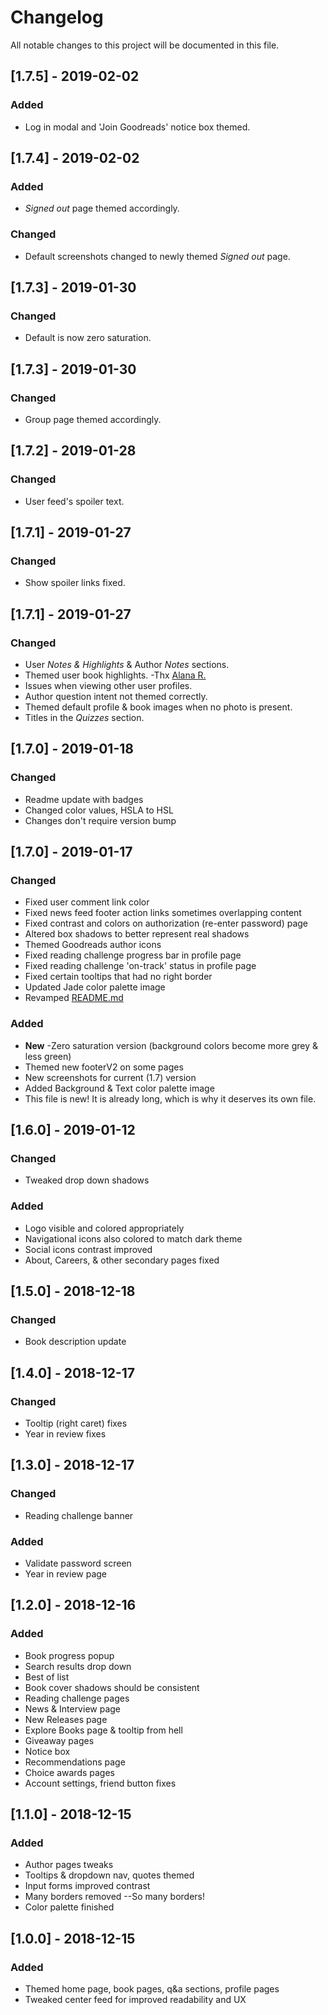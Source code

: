# Changelog
All notable changes to this project will be documented in this file.

## [1.7.5] - 2019-02-02
### Added
- Log in modal and 'Join Goodreads' notice box themed.

## [1.7.4] - 2019-02-02
### Added
- *Signed out* page themed accordingly.

### Changed
- Default screenshots changed to newly themed *Signed out* page.

## [1.7.3] - 2019-01-30
### Changed
- Default is now zero saturation.

## [1.7.3] - 2019-01-30
### Changed
- Group page themed accordingly.

## [1.7.2] - 2019-01-28
### Changed
- User feed's spoiler text.

## [1.7.1] - 2019-01-27
### Changed
- Show spoiler links fixed.

## [1.7.1] - 2019-01-27
### Changed
- User *Notes & Highlights* & Author *Notes* sections.
- Themed user book highlights. -Thx [Alana R.](https://forum.userstyles.org/profile/Alana%20R.)
- Issues when viewing other user profiles.
- Author question intent not themed correctly.
- Themed default profile & book images when no photo is present.
- Titles in the *Quizzes* section.

## [1.7.0] - 2019-01-18
### Changed
- Readme update with badges
- Changed color values, HSLA to HSL
- Changes don't require version bump

## [1.7.0] - 2019-01-17
### Changed
- Fixed user comment link color
- Fixed news feed footer action links sometimes overlapping content
- Fixed contrast and colors on authorization (re-enter password) page
- Altered box shadows to better represent real shadows
- Themed Goodreads author icons
- Fixed reading challenge progress bar in profile page
- Fixed reading challenge 'on-track' status in profile page
- Fixed certain tooltips that had no right border
- Updated Jade color palette image
- Revamped [README.md](README.md)

### Added
- **New** -Zero saturation version (background colors become more grey & less green)
- Themed new footerV2 on some pages
- New screenshots for current (1.7) version
- Added Background & Text color palette image
- This file is new! It is already long, which is why it deserves its own file.

## [1.6.0] - 2019-01-12
### Changed
- Tweaked drop down shadows

### Added
- Logo visible and colored appropriately
- Navigational icons also colored to match dark theme
- Social icons contrast improved
- About, Careers, & other secondary pages fixed

## [1.5.0] - 2018-12-18
### Changed
- Book description update

## [1.4.0] - 2018-12-17
### Changed
- Tooltip (right caret) fixes
- Year in review fixes

## [1.3.0] - 2018-12-17
### Changed
- Reading challenge banner

### Added
- Validate password screen
- Year in review page

## [1.2.0] - 2018-12-16
### Added
- Book progress popup
- Search results drop down
- Best of list
- Book cover shadows should be consistent
- Reading challenge pages
- News & Interview page
- New Releases page
- Explore Books page & tooltip from hell
- Giveaway pages
- Notice box
- Recommendations page
- Choice awards pages
- Account settings, friend button fixes

## [1.1.0] - 2018-12-15
### Added
- Author pages tweaks
- Tooltips & dropdown nav, quotes themed
- Input forms improved contrast
- Many borders removed --So many borders!
- Color palette finished

## [1.0.0] - 2018-12-15
### Added
- Themed home page, book pages, q&a sections, profile pages
- Tweaked center feed for improved readability and UX